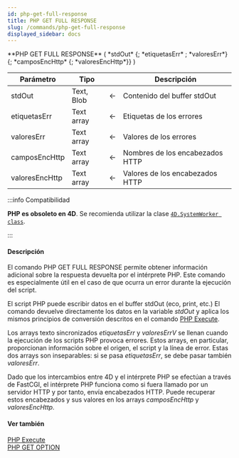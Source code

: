 ```yaml
---
id: php-get-full-response
title: PHP GET FULL RESPONSE
slug: /commands/php-get-full-response
displayed_sidebar: docs
---
```


<!--REF #_command_.PHP GET FULL RESPONSE.Syntax-->**PHP GET FULL RESPONSE** ( *stdOut* {; *etiquetasErr* ; *valoresErr*} {; *camposEncHttp* {; *valoresEncHttp*}} )<!-- END REF-->
<!--REF #_command_.PHP GET FULL RESPONSE.Params-->
| Parámetro | Tipo |  | Descripción |
| --- | --- | --- | --- |
| stdOut | Text, Blob | &#8592; | Contenido del buffer stdOut |
| etiquetasErr | Text array | &#8592; | Etiquetas de los errores |
| valoresErr | Text array | &#8592; | Valores de los errores |
| camposEncHttp | Text array | &#8592; | Nombres de los encabezados HTTP |
| valoresEncHttp | Text array | &#8592; | Valores de los encabezados HTTP |

<!-- END REF-->

:::info Compatibilidad

**PHP es obsoleto en 4D**. Se recomienda utilizar la clase [`4D.SystemWorker class`](../API/SystemWorkerClass.md).

:::

#### Descripción 

<!--REF #_command_.PHP GET FULL RESPONSE.Summary-->El comando PHP GET FULL RESPONSE permite obtener información adicional sobre la respuesta devuelta por el intérprete PHP.<!-- END REF--> Este comando es especialmente útil en el caso de que ocurra un error durante la ejecución del script.   
  
El script PHP puede escribir datos en el buffer stdOut (eco, print, etc.) El comando devuelve directamente los datos en la variable *stdOut* y aplica los mismos principios de conversión descritos en el comando [PHP Execute](php-execute.md "PHP Execute").  
  
Los arrays texto sincronizados *etiquetasErr* y *valoresErrV* se llenan cuando la ejecución de los scripts PHP provoca errores. Estos arrays, en particular, proporcionan información sobre el origen, el script y la línea de error. Estas dos arrays son inseparables: si se pasa *etiquetasErr*, se debe pasar también *valoresErr*.   
  
Dado que los intercambios entre 4D y el intérprete PHP se efectúan a través de FastCGI, el intérprete PHP funciona como si fuera llamado por un servidor HTTP y por tanto, envía encabezados HTTP. Puede recuperar estos encabezados y sus valores en los arrays *camposEncHttp* y *valoresEncHttp*.

#### Ver también 

[PHP Execute](php-execute.md)  
[PHP GET OPTION](php-get-option.md)  